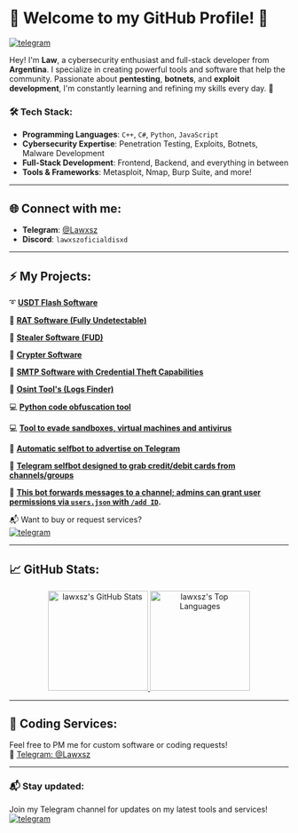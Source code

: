 # 👾 Welcome to my GitHub Profile! 👾

[![telegram](https://img.shields.io/badge/Lawxsz-2CA5E0?style=for-the-badge&logo=telegram&logoColor=white)](https://t.me/Lawxsz)&nbsp;&nbsp;&nbsp;

Hey! I'm **Law**, a cybersecurity enthusiast and full-stack developer from **Argentina**. I specialize in creating powerful tools and software that help the community. Passionate about **pentesting**, **botnets**, and **exploit development**, I'm constantly learning and refining my skills every day. 🚀

### 🛠️ **Tech Stack**:
- **Programming Languages**: `C++`, `C#`, `Python`, `JavaScript`
- **Cybersecurity Expertise**: Penetration Testing, Exploits, Botnets, Malware Development
- **Full-Stack Development**: Frontend, Backend, and everything in between
- **Tools & Frameworks**: Metasploit, Nmap, Burp Suite, and more!

---

## 🌐 **Connect with me**:
- **Telegram**: [@Lawxsz](https://t.me/Lawxsz)
- **Discord**: `lawxszoficialdisxd`

---

## ⚡ **My Projects**:
➰ **[USDT Flash Software](https://t.me/lawxsz)**  

🔱 **[RAT Software (Fully Undetectable)](https://t.me/lawxsz)**  

🔱 **[Stealer Software (FUD)](https://t.me/lawxsz)**  

🔱 **[Crypter Software](https://t.me/lawxsz)**  

🔑 **[SMTP Software with Credential Theft Capabilities](https://t.me/lawxsz)**  

🔑 **[Osint Tool's (Logs Finder)](https://github.com/Lawxsz/log-finder)**

💻 **[Python code obfuscation tool](https://github.com/Lawxsz/Py-obfuscator)**

💻 **[Tool to evade sandboxes, virtual machines and antivirus](https://github.com/Lawxsz/bypass-virus-total)**

🤖 **[Automatic selfbot to advertise on Telegram](https://github.com/Lawxsz/telegram-auto-forward-message)**

🤖 **[Telegram selfbot designed to grab credit/debit cards from channels/groups](https://github.com/Lawxsz/cc-scrapper)**

🤖 **[This bot forwards messages to a channel; admins can grant user permissions via `users.json` with `/add ID`](https://github.com/Lawxsz/telegram-repost-messages).**





📬 Want to buy or request services?  
[![telegram](https://img.shields.io/badge/-Telegram%20Channel-blue?style=for-the-badge&logo=telegram)](https://t.me/lawxszchannel)

---

## 📈 **GitHub Stats**:
<div align="center">
  <a href="https://github.com/anuraghazra/github-readme-stats">
    <img alt="lawxsz's GitHub Stats" src="https://github-readme-stats.vercel.app/api/?username=lawxsz&show_icons=true&count_private=true&theme=default&hide_border=true&bg_color=fff&title_color=00E676&icon_color=00E676" height="180px"/>
  </a>
  <a href="https://github.com/anuraghazra/github-readme-stats">
    <img alt="lawxsz's Top Languages" src="https://github-readme-stats.vercel.app/api/top-langs/?username=lawxsz&langs_count=8&layout=compact&theme=default&hide_border=true&bg_color=fff&title_color=000&icon_color=000&hide=Jupyter%20Notebook" height="180px"/>
  </a>
</div>

---

## 🎫 **Coding Services**:
Feel free to PM me for custom software or coding requests!  
📲 [Telegram: @Lawxsz](https://t.me/lawxsz)

---

### 📬 **Stay updated**:  
Join my Telegram channel for updates on my latest tools and services!  
[![telegram](https://img.shields.io/badge/-Telegram%20Channel-blue?style=for-the-badge&logo=telegram)](https://t.me/lawxszchannel)
